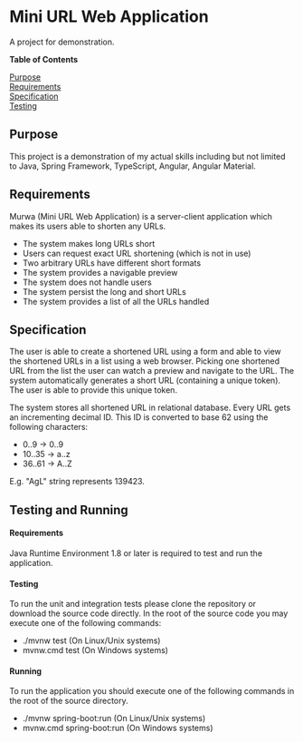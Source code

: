 # Mini URL Web Application

A project for demonstration.

**Table of Contents**

[Purpose](#purpose)  
[Requirements](#requirements)  
[Specification](#specification)  
[Testing](#testing_running)

<a name="purpose"></a>
## Purpose

This project is a demonstration of my actual
skills including but not limited to Java, Spring Framework,
TypeScript, Angular, Angular Material.

<a name="requirements"></a>
## Requirements

Murwa (Mini URL Web Application) is a server-client
application which makes its users able to shorten any URLs.

* The system makes long URLs short
* Users can request exact URL shortening (which is not in use) 
* Two arbitrary URLs have different short formats
* The system provides a navigable preview
* The system does not handle users
* The system persist the long and short URLs
* The system provides a list of all the URLs handled

<a name="specification"></a>
## Specification

The user is able to create a shortened URL using a form and
able to view the shortened URLs in a list using a web browser.
Picking one shortened URL from the list the user can watch
a preview and navigate to the URL. The system automatically
generates a short URL (containing a unique token). The user
is able to provide this unique token.  

The system stores all shortened URL in relational database.
Every URL gets an incrementing decimal ID. This ID is converted
to base 62 using the following characters:
- 0..9 -> 0..9
- 10..35 -> a..z
- 36..61 -> A..Z

E.g. "AgL" string represents 139423.

<a name="testing_running"></a>
## Testing and Running

#### Requirements

Java Runtime Environment 1.8 or later is required to test
and run the application. 

#### Testing

To run the unit and integration tests please clone the repository
or download the source code directly. In the root of the source
code you may execute one of the following commands:

- ./mvnw test (On Linux/Unix systems)
- mvnw.cmd test (On Windows systems)

#### Running

To run the application you should execute one of the following
commands in the root of the source directory.

- ./mvnw spring-boot:run (On Linux/Unix systems)
- mvnw.cmd spring-boot:run (On Windows systems)
